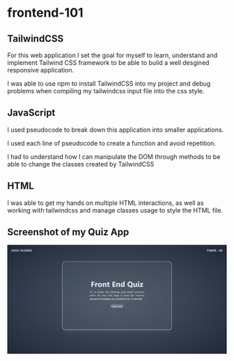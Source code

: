 # frontend-101

## TailwindCSS

For this web application I set the goal for myself to learn, understand and implement Tailwind CSS framework to be able to build a well desgined responsive application.

I was able to use npm to install TailwindCSS into my project and debug problems when compiling my tailwindcss input file into the css style.

## JavaScript

I used pseudocode to break down this application into smaller applications.

I used each line of pseudocode to create a function and avoid repetition.

I had to understand how I can manipulate the DOM through methods to be able to change the classes created by TailwindCSS

## HTML

I was able to get my hands on multiple HTML interactions, as well as working with tailwindcss and manage classes usage to style the HTML file.

## Screenshot of my Quiz App

![Web Quiz page](./build/imgs/SS01.png)

